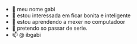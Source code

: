 - 👋 meu nome gabi
- 👀 estou interessada em ficar bonita e inteligente
- 🌱  estou aprendendo a mexer no computadoor
- 💞️  pretendo so passar de serie.
- 📫 @ ibgabi

<!---

--->
